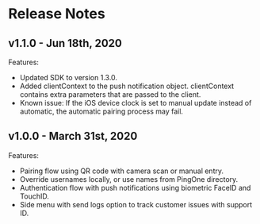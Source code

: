 # Release Notes

## v1.1.0 - Jun 18th, 2020
Features:

-  Updated SDK to version 1.3.0.
-  Added clientContext to the push notification object. clientContext contains extra parameters that are passed to the client.
-  Known issue: If the iOS device clock is set to manual update instead of automatic, the automatic pairing process may fail.

## v1.0.0 - March 31st, 2020
Features:

- Pairing flow using QR code with camera scan or manual entry.
- Override usernames locally, or use names from PingOne directory.
- Authentication flow with push notifications using biometric FaceID and TouchID.
- Side menu with send logs option to track customer issues with support ID.

